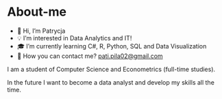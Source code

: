 # About-me
- 👋 Hi, I’m Patrycja
 - 💡 I’m interested in Data Analytics and IT!
 - 🎓 I’m currently learning C#, R, Python, SQL and Data Visualization  
 - 📧 How you can contact me? pati.pila02@gmail.com

I am a student of Computer Science and Econometrics (full-time studies).

In the future I want to become a data analyst and develop my skills all the time.

